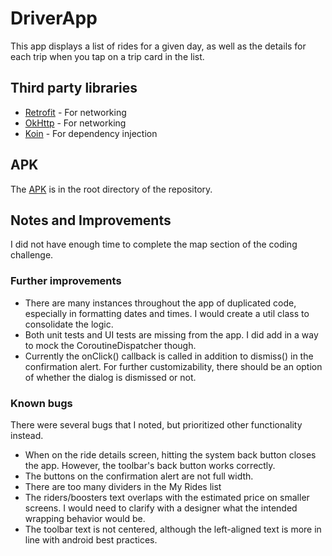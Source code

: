 # DriverApp
This app displays a list of rides for a given day, as well as the details for each trip when you tap on a trip card in the list.

## Third party libraries
* [Retrofit](https://square.github.io/retrofit/) - For networking
* [OkHttp](https://square.github.io/okhttp/) - For networking
* [Koin](https://insert-koin.io/) - For dependency injection

## APK
The [APK](https://github.com/sararace/DriverApp/blob/main/app-debug.apk) is in the root directory of the repository.

## Notes and Improvements
I did not have enough time to complete the map section of the coding challenge.
### Further improvements
* There are many instances throughout the app of duplicated code, especially in formatting dates and times. I would create a util class to consolidate the logic.
* Both unit tests and UI tests are missing from the app. I did add in a way to mock the CoroutineDispatcher though.
* Currently the onClick() callback is called in addition to dismiss() in the confirmation alert. For further customizability, there should be an option of whether the dialog is dismissed or not.
### Known bugs
There were several bugs that I noted, but prioritized other functionality instead.
* When on the ride details screen, hitting the system back button closes the app. However, the toolbar's back button works correctly.
* The buttons on the confirmation alert are not full width.
* There are too many dividers in the My Rides list
* The riders/boosters text overlaps with the estimated price on smaller screens. I would need to clarify with a designer what the intended wrapping behavior would be.
* The toolbar text is not centered, although the left-aligned text is more in line with android best practices.
